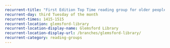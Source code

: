 ```yaml
---
recurrent-title: "First Edition Top Time reading group for older people"
recurrent-day: third Tuesday of the month
recurrent-times: 1415-1515
recurrent-location: glemsford-library
recurrent-location-display-name: Glemsford Library
recurrent-location-display-url: /branches/glemsford-library/
recurrent-category: reading-groups
---
```

